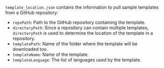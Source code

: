 `template_location.json` contains the information to pull sample templates from a GitHub repository:
* `repoPath`: Path to the GitHub repository containing the template.
* `directoryPath`: Since a repository can contain multiple templates, `directoryPath` is used to determine the location of the template in a repository.
* `templatePath`: Name of the folder where the template will be downloaded too.
* `templateName`: Name of the template.
* `templateLanguage`: The list of languages used by the template.
